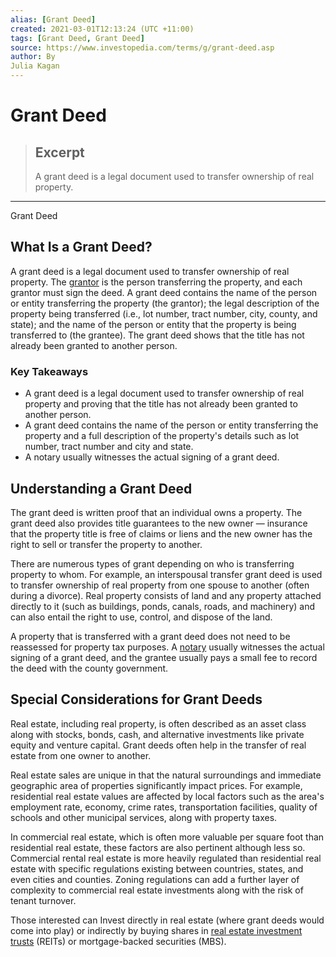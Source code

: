 ```yaml
---
alias: [Grant Deed]
created: 2021-03-01T12:13:24 (UTC +11:00)
tags: [Grant Deed, Grant Deed]
source: https://www.investopedia.com/terms/g/grant-deed.asp
author: By
Julia Kagan
---
```


# Grant Deed

> ## Excerpt
> A grant deed is a legal document used to transfer ownership of real property.

---

Grant Deed
## What Is a Grant Deed?

A grant deed is a legal document used to transfer ownership of real property. The [grantor](https://www.investopedia.com/terms/g/grantor.asp) is the person transferring the property, and each grantor must sign the deed. A grant deed contains the name of the person or entity transferring the property (the grantor); the legal description of the property being transferred (i.e., lot number, tract number, city, county, and state); and the name of the person or entity that the property is being transferred to (the grantee). The grant deed shows that the title has not already been granted to another person.

### Key Takeaways

-   A grant deed is a legal document used to transfer ownership of real property and proving that the title has not already been granted to another person.
-   A grant deed contains the name of the person or entity transferring the property and a full description of the property's details such as lot number, tract number and city and state.
-   A notary usually witnesses the actual signing of a grant deed.

## Understanding a Grant Deed

The grant deed is written proof that an individual owns a property. The grant deed also provides title guarantees to the new owner — insurance that the property title is free of claims or liens and the new owner has the right to sell or transfer the property to another.

There are numerous types of grant depending on who is transferring property to whom. For example, an interspousal transfer grant deed is used to transfer ownership of real property from one spouse to another (often during a divorce). Real property consists of land and any property attached directly to it (such as buildings, ponds, canals, roads, and machinery) and can also entail the right to use, control, and dispose of the land.

A property that is transferred with a grant deed does not need to be reassessed for property tax purposes. A [notary](https://www.investopedia.com/terms/n/notary.asp) usually witnesses the actual signing of a grant deed, and the grantee usually pays a small fee to record the deed with the county government.

## Special Considerations for Grant Deeds

Real estate, including real property, is often described as an asset class along with stocks, bonds, cash, and alternative investments like private equity and venture capital. Grant deeds often help in the transfer of real estate from one owner to another.

Real estate sales are unique in that the natural surroundings and immediate geographic area of properties significantly impact prices. For example, residential real estate values are affected by local factors such as the area's employment rate, economy, crime rates, transportation facilities, quality of schools and other municipal services, along with property taxes.

In commercial real estate, which is often more valuable per square foot than residential real estate, these factors are also pertinent although less so. Commercial rental real estate is more heavily regulated than residential real estate with specific regulations existing between countries, states, and even cities and counties. Zoning regulations can add a further layer of complexity to commercial real estate investments along with the risk of tenant turnover.

Those interested can Invest directly in real estate (where grant deeds would come into play) or indirectly by buying shares in [real estate investment trusts](https://www.investopedia.com/terms/r/reit.asp) (REITs) or mortgage-backed securities (MBS).
